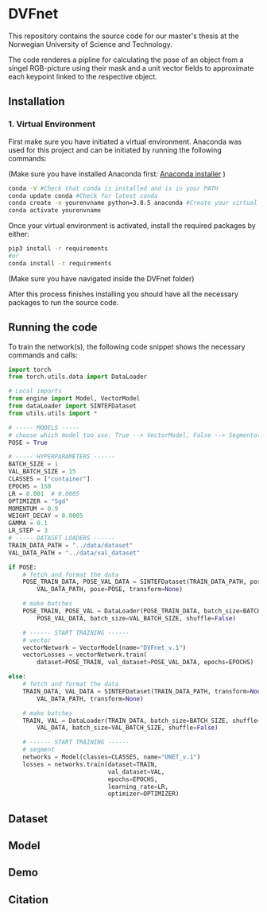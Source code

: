 # DVFnet

This repository contains the source code for our master's thesis at the Norwegian University of
Science and Technology.

The code renderes a pipline for calculating the pose of an object from a singel RGB-picture using their mask and a unit vector fields to approximate each keypoint linked to the respective object.

## Installation

### 1. Virtual Environment

First make sure you have initiated a virtual environment. Anaconda was used for this project and can be initiated by running the following commands:

(Make sure you have installed Anaconda first: [Anaconda installer](https://docs.conda.io/projects/conda/en/latest/user-guide/install/index.html) )

```Bash
conda -V #Check that conda is installed and is in your PATH
conda update conda #Check for latest conda
conda create -n yourenvname python=3.8.5 anaconda #Create your virtual environment - with python 3.8.5
conda activate yourenvname
```

Once your virtual environment is activated, install the required packages by either:

```Bash
pip3 install -r requirements
#or
conda install -r requirements
```

(Make sure you have navigated inside the DVFnet folder)

After this process finishes installing you should have all the necessary packages to run the source code.

## Running the code

To train the network(s), the following code snippet shows the necessary commands and calls:

```python
import torch
from torch.utils.data import DataLoader

# Local imports
from engine import Model, VectorModel
from dataLoader import SINTEFDataset
from utils.utils import *

# ----- MODELS -----
# choose which model too use: True --> VectorModel, False --> Segmentation
POSE = True

# ----- HYPERPARAMETERS ------
BATCH_SIZE = 1
VAL_BATCH_SIZE = 15
CLASSES = ["container"]
EPOCHS = 150
LR = 0.001  # 0.0005
OPTIMIZER = "Sgd"
MOMENTUM = 0.9
WEIGHT_DECAY = 0.0005
GAMMA = 0.1
LR_STEP = 3
# ----- DATASET LOADERS ------
TRAIN_DATA_PATH = "../data/dataset"
VAL_DATA_PATH = "../data/val_dataset"

if POSE:
    # fetch and format the data
    POSE_TRAIN_DATA, POSE_VAL_DATA = SINTEFDataset(TRAIN_DATA_PATH, pose=POSE, transform=None), SINTEFDataset(
        VAL_DATA_PATH, pose=POSE, transform=None)

    # make batches
    POSE_TRAIN, POSE_VAL = DataLoader(POSE_TRAIN_DATA, batch_size=BATCH_SIZE, shuffle=True), DataLoader(
        POSE_VAL_DATA, batch_size=VAL_BATCH_SIZE, shuffle=False)

    # ------ START TRAINING ------
    # vector
    vectorNetwork = VectorModel(name="DVFnet_v.1")
    vectorLosses = vectorNetwork.train(
        dataset=POSE_TRAIN, val_dataset=POSE_VAL_DATA, epochs=EPOCHS)

else:
    # fetch and format the data
    TRAIN_DATA, VAL_DATA = SINTEFDataset(TRAIN_DATA_PATH, transform=None), SINTEFDataset(
        VAL_DATA_PATH, transform=None)

    # make batches
    TRAIN, VAL = DataLoader(TRAIN_DATA, batch_size=BATCH_SIZE, shuffle=True), DataLoader(
        VAL_DATA, batch_size=VAL_BATCH_SIZE, shuffle=False)

    # ------ START TRAINING ------
    # segment
    networks = Model(classes=CLASSES, name="UNET_v.1")
    losses = networks.train(dataset=TRAIN,
                            val_dataset=VAL,
                            epochs=EPOCHS,
                            learning_rate=LR,
                            optimizer=OPTIMIZER)
```

## Dataset

## Model

## Demo

## Citation

